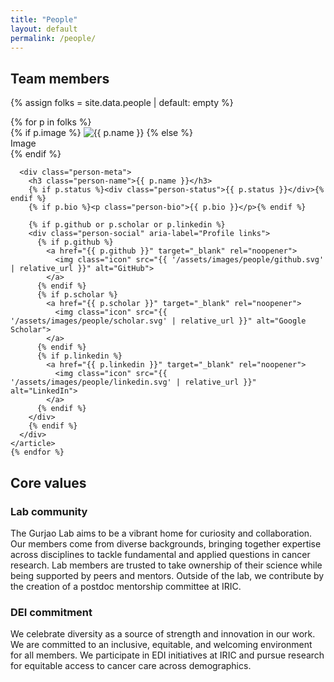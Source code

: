 ```yaml
---
title: "People"
layout: default
permalink: /people/
---
```


<section class="people-page">
  <h1 class="page-title">Team members</h1>

  {% assign folks = site.data.people | default: empty %}
  <div class="people-list">
    {% for p in folks %}
    <article class="person-card">
      <div class="person-photo-wrap">
        {% if p.image %}
          <img class="person-photo" src="{{ p.image | relative_url }}" alt="{{ p.name }}">
        {% else %}
          <div class="person-photo placeholder" aria-hidden="true">Image</div>
        {% endif %}
      </div>

      <div class="person-meta">
        <h3 class="person-name">{{ p.name }}</h3>
        {% if p.status %}<div class="person-status">{{ p.status }}</div>{% endif %}
        {% if p.bio %}<p class="person-bio">{{ p.bio }}</p>{% endif %}

        {% if p.github or p.scholar or p.linkedin %}
        <div class="person-social" aria-label="Profile links">
          {% if p.github %}
            <a href="{{ p.github }}" target="_blank" rel="noopener">
              <img class="icon" src="{{ '/assets/images/people/github.svg' | relative_url }}" alt="GitHub">
            </a>
          {% endif %}
          {% if p.scholar %}
            <a href="{{ p.scholar }}" target="_blank" rel="noopener">
              <img class="icon" src="{{ '/assets/images/people/scholar.svg' | relative_url }}" alt="Google Scholar">
            </a>
          {% endif %}
          {% if p.linkedin %}
            <a href="{{ p.linkedin }}" target="_blank" rel="noopener">
              <img class="icon" src="{{ '/assets/images/people/linkedin.svg' | relative_url }}" alt="LinkedIn">
            </a>
          {% endif %}
        </div>
        {% endif %}
      </div>
    </article>
    {% endfor %}
  </div>
</section>

<section class="values-section">
  <h2 class="page-title">Core values</h2>
  <div class="values-grid">
    <div class="value-col">
      <h3>Lab community</h3>
      <p>
        The Gurjao Lab aims to be a vibrant home for curiosity and collaboration.
        Our members come from diverse backgrounds, bringing together expertise
        across disciplines to tackle fundamental and applied questions in cancer
        research. Lab members are trusted to take ownership of their science
        while being supported by peers and mentors. Outside of the lab, we
        contribute by the creation of a postdoc mentorship committee at IRIC.
      </p>
    </div>
    <div class="value-col">
      <h3>DEI commitment</h3>
      <p>
        We celebrate diversity as a source of strength and innovation in our work.
        We are committed to an inclusive, equitable, and welcoming environment
        for all members. We participate in EDI initiatives at IRIC and pursue
        research for equitable access to cancer care across demographics.
      </p>
    </div>
  </div>
</section>
